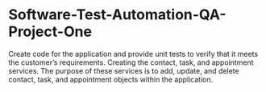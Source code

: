 # Software-Test-Automation-QA-Project-One
Create code for the application and provide unit tests to verify that it meets the customer’s requirements. Creating the contact, task, and appointment services. The purpose of these services is to add, update, and delete contact, task, and appointment objects within the application.
